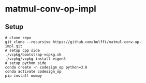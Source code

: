 # matmul-conv-op-impl

## Setup
```shell script
# clone repo
git clone --recursive https://github.com/bulffi/matmul-conv-op-impl.git
# setup cpp side
./vcpkg/bootstrap-vcpkg.sh
./vcpkg/vcpkg install eigen3
# setup python side
conda create -n codesign_op python=3.8
conda activate codesign_op
pip install numpy
```